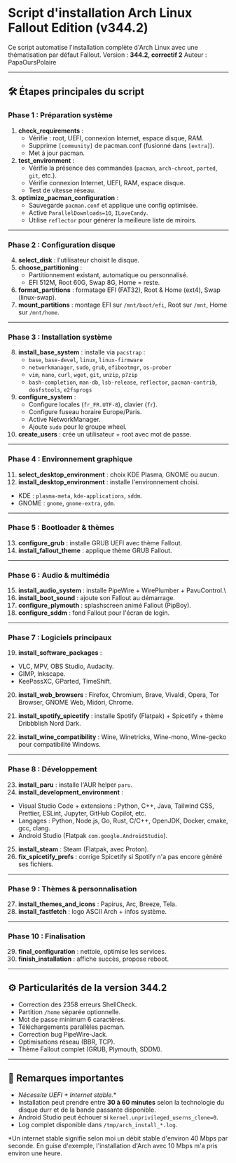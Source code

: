 # Script d'installation Arch Linux Fallout Edition (v344.2)

Ce script automatise l'installation complète d'Arch Linux avec une
thématisation par défaut Fallout.
Version : **344.2, correctif 2**
Auteur : PapaOursPolaire

------------------------------------------------------------------------

## 🛠️ Étapes principales du script

### Phase 1 : Préparation système

1.  **check_requirements** :
    -   Vérifie : root, UEFI, connexion Internet, espace disque, RAM.
    -   Supprime `[community]` de pacman.conf (fusionné dans
        `[extra]`).
    -   Met à jour pacman.
2.  **test_environment** :
    -   Vérifie la présence des commandes (`pacman`, `arch-chroot`,
        `parted`, `git`, etc.).
    -   Vérifie connexion Internet, UEFI, RAM, espace disque.
    -   Test de vitesse réseau.
3.  **optimize_pacman_configuration** :
    -   Sauvegarde `pacman.conf` et applique une config optimisée.
    -   Active `ParallelDownloads=10`, `ILoveCandy`.
    -   Utilise `reflector` pour générer la meilleure liste de miroirs.

------------------------------------------------------------------------

### Phase 2 : Configuration disque

4.  **select_disk** : l'utilisateur choisit le disque.
5.  **choose_partitioning** :
    -   Partitionnement existant, automatique ou personnalisé.
    -   EFI 512M, Root 60G, Swap 8G, Home = reste.
6.  **format_partitions** : formatage EFI (FAT32), Root & Home (ext4),
    Swap (linux-swap).
7.  **mount_partitions** : montage EFI sur `/mnt/boot/efi`, Root sur
    `/mnt`, Home sur `/mnt/home`.

------------------------------------------------------------------------

### Phase 3 : Installation système

8.  **install_base_system** : installe via `pacstrap` :
    -   `base`, `base-devel`, `linux`, `linux-firmware`
    -   `networkmanager`, `sudo`, `grub`, `efibootmgr`, `os-prober`
    -   `vim`, `nano`, `curl`, `wget`, `git`, `unzip`, `p7zip`
    -   `bash-completion`, `man-db`, `lsb-release`, `reflector`,
        `pacman-contrib`, `dosfstools`, `e2fsprogs`
9.  **configure_system** :
    -   Configure locales (`fr_FR.UTF-8`), clavier (`fr`).
    -   Configure fuseau horaire Europe/Paris.
    -   Active NetworkManager.
    -   Ajoute `sudo` pour le groupe wheel.
10. **create_users** : crée un utilisateur + root avec mot de passe.

------------------------------------------------------------------------

### Phase 4 : Environnement graphique

11. **select_desktop_environment** : choix KDE Plasma, GNOME ou aucun.
12. **install_desktop_environment** : installe l'environnement choisi.

-   KDE : `plasma-meta`, `kde-applications`, `sddm`.
-   GNOME : `gnome`, `gnome-extra`, `gdm`.

------------------------------------------------------------------------

### Phase 5 : Bootloader & thèmes

13. **configure_grub** : installe GRUB UEFI avec thème Fallout.
14. **install_fallout_theme** : applique thème GRUB Fallout.

------------------------------------------------------------------------

### Phase 6 : Audio & multimédia

15. **install_audio_system** : installe PipeWire + WirePlumber +
    PavuControl.\
16. **install_boot_sound** : ajoute son Fallout au démarrage.
17. **configure_plymouth** : splashscreen animé Fallout (PipBoy).
18. **configure_sddm** : fond Fallout pour l'écran de login.

------------------------------------------------------------------------

### Phase 7 : Logiciels principaux

19. **install_software_packages** :

-   VLC, MPV, OBS Studio, Audacity.
-   GIMP, Inkscape.
-   KeePassXC, GParted, TimeShift.

20. **install_web_browsers** : Firefox, Chromium, Brave, Vivaldi, Opera,
    Tor Browser, GNOME Web, Midori, Chrome.

21. **install_spotify_spicetify** : installe Spotify (Flatpak) +
    Spicetify + thème Dribbblish Nord Dark.

22. **install_wine_compatibility** : Wine, Winetricks, Wine-mono,
    Wine-gecko pour compatibilité Windows.

------------------------------------------------------------------------

### Phase 8 : Développement

23. **install_paru** : installe l'AUR helper `paru`.
24. **install_development_environment** :

-   Visual Studio Code + extensions : Python, C++, Java, Tailwind CSS,
    Prettier, ESLint, Jupyter, GitHub Copilot, etc.
-   Langages : Python, Node.js, Go, Rust, C/C++, OpenJDK, Docker, cmake,
    gcc, clang.
-   Android Studio (Flatpak `com.google.AndroidStudio`).

25. **install_steam** : Steam (Flatpak, avec Proton).
26. **fix_spicetify_prefs** : corrige Spicetify si Spotify n'a pas
    encore généré ses fichiers.

------------------------------------------------------------------------

### Phase 9 : Thèmes & personnalisation

27. **install_themes_and_icons** : Papirus, Arc, Breeze, Tela.
28. **install_fastfetch** : logo ASCII Arch + infos système.

------------------------------------------------------------------------

### Phase 10 : Finalisation

29. **final_configuration** : nettoie, optimise les services.
30. **finish_installation** : affiche succès, propose reboot.

------------------------------------------------------------------------

## ⚙️ Particularités de la version 344.2

-   Correction des 2358 erreurs ShellCheck.
-   Partition `/home` séparée optionnelle.
-   Mot de passe minimum 6 caractères.
-   Téléchargements parallèles pacman.
-   Correction bug PipeWire-Jack.
-   Optimisations réseau (BBR, TCP).
-   Thème Fallout complet (GRUB, Plymouth, SDDM).

------------------------------------------------------------------------

## 📌 Remarques importantes

-   **Nécessite UEFI + Internet stable*.**
-   Installation peut prendre entre **30 à 60 minutes** selon la technologie du disque durr et de la bande passante disponible.
-   Android Studio peut échouer si
    `kernel.unprivileged_userns_clone=0`.
-   Log complet disponible dans `/tmp/arch_install_*.log`.

*Un internet stable signifie selon moi un débit stable d'environ 40 Mbps par seconde. En guise d'exemple, l'installation d'Arch avec 10 Mbps m'a pris environ une heure.



